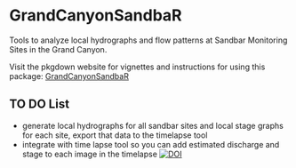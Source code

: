 # GrandCanyonSandbaR
Tools to analyze local hydrographs and flow patterns at Sandbar Monitoring Sites in the Grand Canyon.

Visit the pkgdown website for vignettes and instructions for using this package: [GrandCanyonSandbaR](https://ryan3lima.github.io/GrandCanyonSandbaR/)


## TO DO List

 - generate local hydrographs for all sandbar sites and local stage graphs for each site, export that data to the timelapse tool
 - integrate with time lapse tool so you can add estimated discharge and stage to each image in the timelapse
[![DOI](https://zenodo.org/badge/DOI/10.5281/zenodo.10988496.svg)](https://doi.org/10.5281/zenodo.10988496)
